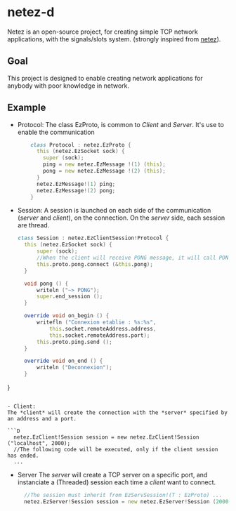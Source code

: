 # netez-d

Netez is an open-source project, for creating simple TCP network applications, with the signals/slots system. (strongly inspired from [netez](https://launchpad.net/netez)).

## Goal

This project is designed to enable creating network applications for anybody with poor knowledge in network.  

## Example

- Protocol:
  The class EzProto, is common to *Client* and *Server*. It's use to enable the communication

  ```D
      class Protocol : netez.EzProto {
        this (netez.EzSocket sock) {
          super (sock); 
          ping = new netez.EzMessage !(1) (this);
          pong = new netez.EzMessage !(2) (this);
        }
        netez.EzMessage!(1) ping;
        netez.EzMessage!(2) pong;
      }
  ```
  
- Session:
  A session is launched on each side of the communication (*server* and *client*), on the connection.
  On the *server* side, each session are thread.

  ```D
  class Session : netez.EzClientSession!Protocol {
    this (netez.EzSocket sock) {
	    super (sock);
	    //When the client will receive PONG message, it will call PONG method.
	    this.proto.pong.connect (&this.pong); 
    }

    void pong () {
	    writeln ("~> PONG");
	    super.end_session ();
    }    

    override void on_begin () {
	    writefln ("Connexion etablie : %s:%s",
		    this.socket.remoteAddress.address,
		    this.socket.remoteAddress.port);
	    this.proto.ping.send ();
    }

    override void on_end () {
	    writeln ("Deconnexion");
    }
}
  ```
  
- Client: 
  The *client* will create the connection with the *server* specified by an address and a port.

  ```D
    netez.EzClient!Session session = new netez.EzClient!Session ("localhost", 2000);
    //The following code will be executed, only if the client session has ended.
    ...
  ```

- Server
  The *server* will create a TCP server on a specific port, and instanciate a (Threaded) session each time a *client* want to connect.
  ```D
    //The session must inherit from EzServSession!(T : EzProto) ...
    netez.EzServer!Session session = new netez.EzServer!Session (2000);
  ```

